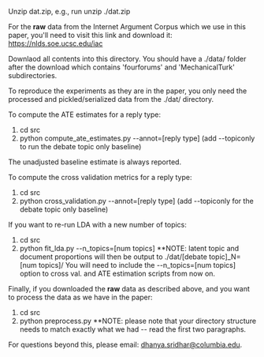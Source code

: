 Unzip dat.zip, e.g., run unzip ./dat.zip

For the **raw** data from the Internet Argument Corpus which we use in this paper,
you'll need to visit this link and download it:
https://nlds.soe.ucsc.edu/iac

Downlaod all contents into this directory. You should have a ./data/ folder
after the download which contains 'fourforums' and 'MechanicalTurk' subdirectories.

To reproduce the experiments as they are in the paper, you only need the processed
and pickled/serialized data from the ./dat/ directory.

To compute the ATE estimates for a reply type:
1) cd src
1) python compute_ate_estimates.py --annot=[reply type] (add --topiconly to run the debate topic only baseline)

The unadjusted baseline estimate is always reported.

To compute the cross validation metrics for a reply type:
1) cd src
2) python cross_validation.py --annot=[reply type] (add --topiconly for the debate topic only baseline)

If you want to re-run LDA with a new number of topics:
1) cd src
2) python fit_lda.py --n_topics=[num topics]
**NOTE: latent topic and document proportions will then be output to ./dat/[debate topic]_N=[num topics]/
You will need to include the --n_topics=[num topics] option to cross val. and ATE estimation
scripts from now on.

Finally, if you downloaded the **raw** data as described above, and you want to 
process the data as we have in the paper:
1) cd src
2) python preprocess.py
**NOTE: please note that your directory structure needs to match exactly
what we had -- read the first two paragraphs.

For questions beyond this, please email: dhanya.sridhar@columbia.edu. 
